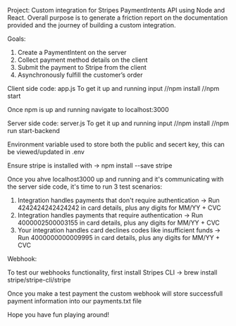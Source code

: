 Project:
Custom integration for Stripes PaymentIntents API using Node and React. Overall purpose is to generate a friction report on the documentation provided and the journey of building a custom integration.  

Goals: 
1. Create a PaymentIntent on the server
2. Collect payment method details on the client
3. Submit the payment to Stripe from the client
4. Asynchronously fulfill the customer’s order

Client side code: app.js
To get it up and running input
//npm install
//npm start 

Once npm is up and running navigate to localhost:3000 

Server side code: server.js
To get it up and running input
//npm install 
//npm run start-backend

Environment variable used to store both the public and secert key, this can be viewed/updated in .env  

Ensure stripe is installed with -> npm install --save stripe

Once you ahve localhost3000 up and running and it's communicating with the server side code, it's time to run 3 test scenarios: 

1. Integration handles payments that don't require authentication -> Run 4242424242424242 in card details, plus any digits for MM/YY + CVC 
2. Integration handles payments that require authentication -> Run 4000002500003155 in card details, plus any digits for MM/YY + CVC 
3. Your integration handles card declines codes like insufficient funds -> Run 4000000000009995 in card details, plus any digits for MM/YY + CVC 


Webhook: 

To test our webhooks functionality, first install Stripes CLI -> brew install stripe/stripe-cli/stripe 

Once you make a test payment the custom webhook will store successfull payment information into our payments.txt file 

Hope you have fun playing around! 

